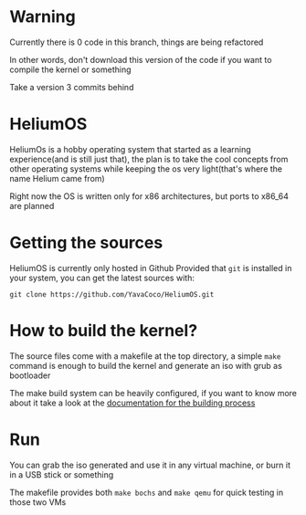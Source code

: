 # Warning 
Currently there is 0 code in this branch, things are being refactored

In other words, don't download this version of the code if you want to compile the kernel or something

Take a version 3 commits behind

# HeliumOS
HeliumOs is a hobby operating system that started as a learning experience(and is still just that), the plan is to take the cool concepts from other operating systems while keeping the os very light(that's where the name Helium came from)

Right now the OS is written only for x86 architectures, but ports to x86_64 are planned

# Getting the sources
HeliumOS is currently only hosted in Github
Provided that `git` is installed in your system, you can get the latest sources with:

`git clone https://github.com/YavaCoco/HeliumOS.git`

# How to build the kernel?
The source files come with a makefile at the top directory, a simple `make` command is enough to build the kernel and generate an iso with grub as bootloader

The make build system can be heavily configured, if you want to know more about it take a look at the [documentation for the building process](docs/Building.md)

# Run
You can grab the iso generated and use it in any virtual machine, or burn it in a USB stick or something

The makefile provides both `make bochs` and `make qemu` for quick testing in those two VMs
